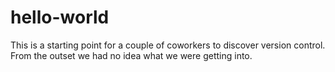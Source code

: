 # hello-world

This is a starting point for a couple of coworkers to discover version control.
From the outset we had no idea what we were getting into.
